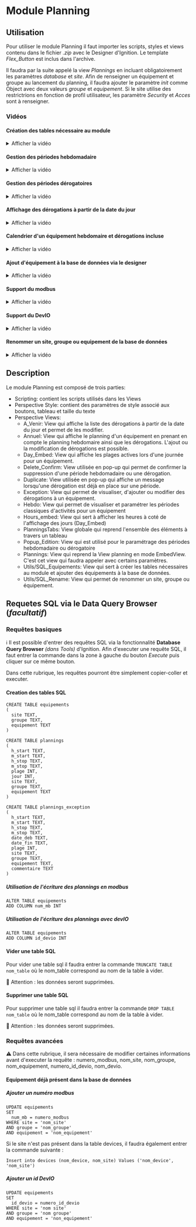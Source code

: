# Module Planning
  
## Utilisation

Pour utiliser le module Planning il faut importer les scripts, styles et views contenu dans le fichier *.zip* avec le Designer d'Ignition.
Le template *Flex_Button* est inclus dans l'archive.

Il faudra par la suite appelé la view *Plannings* en incluant obligatoirement les paramètres *database* et *site*. Afin de renseigner un équipement et groupe au lancement du planning, il faudra ajouter le paramètre *init* comme Object avec deux valeurs *groupe* et *equipement*. Si le site utilise des restrictrions en fonction de profil utilisateur, les paramètre *Security* et *Acces* sont à renseigner.

### Vidéos

#### Création des tables nécessaire au module

<details>
  <summary>Afficher la vidéo</summary>
  
https://user-images.githubusercontent.com/63802082/150345005-dd2fc0a9-25aa-4913-8854-8a191e148907.mp4
</details>

#### Gestion des périodes hebdomadaire

<details>
  <summary>Afficher la vidéo</summary>
  
https://user-images.githubusercontent.com/63802082/150344332-7faa6eb8-4d89-4d6f-a0b2-29742ecd091d.mp4
</details>
  
#### Gestion des périodes dérogatoires

<details>
  <summary>Afficher la vidéo</summary>
  
https://user-images.githubusercontent.com/63802082/150344326-624fe8cd-4e76-4039-b987-cd480e5c9841.mp4
</details>
  
#### Affichage des dérogations à partir de la date du jour

<details>
  <summary>Afficher la vidéo</summary>
  
https://user-images.githubusercontent.com/63802082/150345084-883b4b93-c51c-4bb5-bfa9-76b7321c5255.mp4
</details>
  
#### Calendrier d'un équipement hebdomaire et dérogations incluse

<details>
  <summary>Afficher la vidéo</summary>  
  
https://user-images.githubusercontent.com/63802082/150345081-449a76e8-ad3d-4ceb-ad48-4af0efa60abc.mp4
</details>
  
#### Ajout d'équipement à la base de données via le designer

<details>
  <summary>Afficher la vidéo</summary> 
  
https://user-images.githubusercontent.com/63802082/150344393-eebf482c-6e4e-4235-b1e7-98a80f526751.mp4
</details>
  
#### Support du modbus

<details>
  <summary>Afficher la vidéo</summary>  
  
https://user-images.githubusercontent.com/63802082/150344544-d8168138-0776-4a53-ac22-685d04c65bdd.mp4
</details>
  
#### Support du DevIO

<details>
  <summary>Afficher la vidéo</summary>  
  
https://user-images.githubusercontent.com/63802082/150345114-515b82d2-5b53-4a55-82bd-82394e51aa87.mp4
</details>
  
#### Renommer un site, groupe ou equipement de la base de données

<details>
  <summary>Afficher la vidéo</summary>  
  
https://user-images.githubusercontent.com/63802082/150344689-a37235e3-a399-4cf8-a542-ca458b707809.mp4
</details>
  
## Description

Le module Planning est composé de trois parties:

* Scripting: contient les scripts utilisés dans les Views
* Perspective Style: contient des paramètres de style associé aux boutons, tableau et taille du texte
* Perspective Views: 
  - A_Venir: View qui affiche la liste des dérogations à partir de la date du jour et permet de les modifier.
  - Annuel: View qui affiche le planning d'un équipement en prenant en compte le planning hebdomaire ainsi que les dérogations. L'ajout ou la modification de dérogations est possible.
  - Day_Embed: View qui affiche les plages actives lors d'une journée pour un équipement.
  - Delete_Confirm: View utilisée en pop-up qui permet de confirmer la suppression d'une période hebdomadaire ou une dérogation.
  - Duplicate: View utilisée en pop-up qui affiche un message lorsqu'une dérogation est déjà en place sur une période.
  - Exception: View qui permet de visualiser, d'ajouter ou modifier des dérogations à un équipement.
  - Hebdo: View qui permet de visualiser et paramétrer les périodes classiques d'activités pour un équipement
  - Hours_embed: View qui sert à afficher les heures à coté de l'affichage des jours (Day_Embed)
  - PlanningsTabs: View globale qui reprend l'ensemble des éléments à travers un tableau
  - Popup_Edition: View qui est utilisé pour le paramétrage des périodes hebdomadaire ou dérogatoire
  - Plannings: View qui reprend la View planning en mode EmbedView. C'est cet view qui faudra appeler avec certains paramètres.
  - Utils/SQL_Equipements: View qui sert à créer les tables nécessaires au module et ajouter des équipements à la base de données.
  - Utils/SQL_Rename: View qui permet de renommer un site, groupe ou équipement.

## Requetes SQL via le Data Query Browser (*facultatif*)

### Requêtes basiques

ℹ️ Il est possible d'entrer des requêtes SQL via la fonctionnalité **Database Query Browser** *(dans Tools)* d'Ignition. Afin d'executer une requête SQL, il faut entrer la commande dans la zone à gauche du bouton *Execute* puis cliquer sur ce même bouton.

Dans cette rubrique, les requêtes pourront être simplement copier-coller et executer.

#### Creation des tables SQL

```
CREATE TABLE equipements
(
  site TEXT,
  groupe TEXT,
  equipement TEXT
)
```

```
CREATE TABLE plannings
(
  h_start TEXT,
  m_start TEXT,
  h_stop TEXT,
  m_stop TEXT,
  plage INT,
  jour INT,
  site TEXT,
  groupe TEXT,
  equipement TEXT
)
```

```
CREATE TABLE plannings_exception
(
  h_start TEXT,
  m_start TEXT,
  h_stop TEXT,
  m_stop TEXT,
  date_deb TEXT,
  date_fin TEXT,
  plage INT,
  site TEXT,
  groupe TEXT,
  equipement TEXT,
  commentaire TEXT
)
```

##### Utilisation de l'écriture des plannings en modbus

```
ALTER TABLE equipements
ADD COLUMN num_mb INT
```

##### Utilisation de l'écriture des plannings avec devIO

```
ALTER TABLE equipements
ADD COLUMN id_devio INT
```

#### Vider une table SQL

Pour vider une table sql il faudra entrer la commande `TRUNCATE TABLE nom_table` où le nom_table correspond au nom de la table à vider.

🚨 Attention : les données seront supprimées.

#### Supprimer une table SQL

Pour supprimer une table sql il faudra entrer la commande `DROP TABLE nom_table` où le nom_table correspond au nom de la table à vider.

🚨 Attention : les données seront supprimées.

### Requêtes avancées

⚠️ Dans cette rubrique, il sera nécessaire de modifier certaines informations avant d'executer la requête : numero_modbus, nom_site, nom_groupe, nom_equipement, numero_id_devio, nom_devio.

#### Equipement déjà présent dans la base de données

##### Ajouter un numéro modbus 

```
UPDATE equipements 
SET 
  num_mb = numero_modbus
WHERE site = 'nom_site'
AND groupe = 'nom_groupe'
AND equipement = 'nom_equipement'
```

Si le site n'est pas présent dans la table devices, il faudra également entrer la commande suivante : 
```
Insert into devices (nom_device, nom_site) Values ('nom_device', 'nom_site')
```

##### Ajouter un id DevIO

```
UPDATE equipements 
SET 
  id_devio = numero_id_devio
WHERE site = 'nom site'
AND groupe = 'nom groupe'
AND equipement = 'non_equipement'
```
